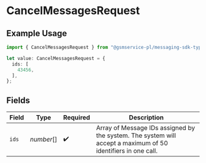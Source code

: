 # CancelMessagesRequest

## Example Usage

```typescript
import { CancelMessagesRequest } from "@gsmservice-pl/messaging-sdk-typescript/models/operations";

let value: CancelMessagesRequest = {
  ids: [
    43456,
  ],
};
```

## Fields

| Field                                                                                                        | Type                                                                                                         | Required                                                                                                     | Description                                                                                                  |
| ------------------------------------------------------------------------------------------------------------ | ------------------------------------------------------------------------------------------------------------ | ------------------------------------------------------------------------------------------------------------ | ------------------------------------------------------------------------------------------------------------ |
| `ids`                                                                                                        | *number*[]                                                                                                   | :heavy_check_mark:                                                                                           | Array of Message IDs assigned by the system. The system will accept a maximum of 50 identifiers in one call. |